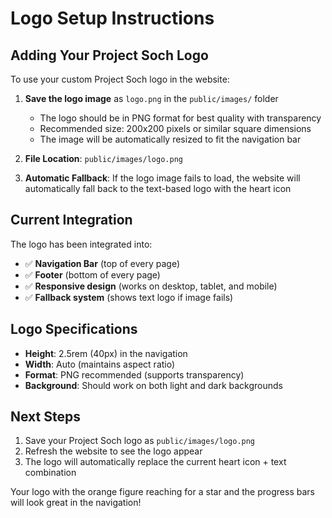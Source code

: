 # Logo Setup Instructions

## Adding Your Project Soch Logo

To use your custom Project Soch logo in the website:

1. **Save the logo image** as `logo.png` in the `public/images/` folder
   - The logo should be in PNG format for best quality with transparency
   - Recommended size: 200x200 pixels or similar square dimensions
   - The image will be automatically resized to fit the navigation bar

2. **File Location**: `public/images/logo.png`

3. **Automatic Fallback**: If the logo image fails to load, the website will automatically fall back to the text-based logo with the heart icon

## Current Integration

The logo has been integrated into:
- ✅ **Navigation Bar** (top of every page)
- ✅ **Footer** (bottom of every page)
- ✅ **Responsive design** (works on desktop, tablet, and mobile)
- ✅ **Fallback system** (shows text logo if image fails)

## Logo Specifications

- **Height**: 2.5rem (40px) in the navigation
- **Width**: Auto (maintains aspect ratio)
- **Format**: PNG recommended (supports transparency)
- **Background**: Should work on both light and dark backgrounds

## Next Steps

1. Save your Project Soch logo as `public/images/logo.png`
2. Refresh the website to see the logo appear
3. The logo will automatically replace the current heart icon + text combination

Your logo with the orange figure reaching for a star and the progress bars will look great in the navigation!
